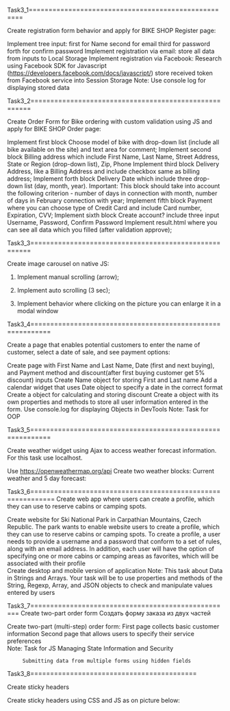 Task3_1====================================================

Create registration form behavior and apply for BIKE SHOP Register page:

Implement tree input: 
first for Name
second for email 
third for password
forth for confirm password
Implement registration via email:
store all data from inputs to Local Storage
Implement registration via Facebook:
Research using Facebook SDK for Javascript (https://developers.facebook.com/docs/javascript/)
store received token from Facebook service into Session Storage
Note: Use console log for displaying stored data

Task3_2======================================================

Create Order Form for Bike ordering with custom validation using JS and apply for BIKE SHOP Order page: 

Implement first block Choose model of bike with drop-down list (include all bike available on the site) and text area for comment;
Implement second block Billing address which include First Name, Last Name, Street Address, State or Region (drop-down list), Zip, Phone
Implement third block Delivery Address, like a Billing Address and include checkbox same as billing address;
Implement forth block Delivery Date which include three drop-down list (day, month, year). Important: This block should take into account the following criterion - number of days in connection with month,  number of days in February connection with year;
Implement fifth block Payment where you can choose type of Credit Card and include Card number, Expiration, CVV;
Implement sixth block Create account? include three input Username, Password, Confirm Password
Implement result.html where you can see all data which you filled (after validation approve);

Task3_3======================================================

Create image carousel on native JS:

1. Implement manual scrolling (arrow);

2. Implement auto scrolling (3 sec);

3. Implement behavior where clicking on the picture you can enlarge it in a modal window

Task3_4===========================================================

Create a page that enables potential customers to enter the name of customer, select a date of sale, and see payment options:


Create   page with First Name and Last Name, Date (first and next buying), and Payment method and discount(after first buying customer get 5% discount) inputs
Create Name object for storing First and Last name
Add a calendar widget that uses Date object to specify a date in the correct format
Create a object for calculating and storing discount
Create a object with its own properties and methods to store all user information entered in the form.
Use console.log for displaying Objects in DevTools
Note: Task for OOP

Task3_5===========================================================

Create weather widget using Ajax to access weather forecast information. For this task use localhost.

Use https://openweathermap.org/api
Create two weather blocks: Current weather and 5 day forecast:

 Task3_6============================================================
 Create web app where users can create a profile, which they can use to reserve cabins or camping spots. 

 Create website for Ski National Park in Carpathian Mountains, Czech Republic. The park wants to enable website users to create a profile, which they can use to reserve cabins or camping spots.
To create a profile, a user needs to provide a username and a password that conform to a set of rules, along with an email address.
In addition, each user will have the option of specifying one or more cabins or camping areas as favorites, which will be associated with their profile  
Create desktop and mobile version of application
Note: This task about Data in Strings and Arrays. 
Your task will be to use properties and methods of the String, Regexp, Array, and JSON objects to check and manipulate values entered by users


Task3_7===================================================
Create two-part order form  Создать форму заказа из двух частей

Create two-part (multi-step) order form:
First page collects basic customer information
Second page that allows users to specify their service preferences  
Note: Task for JS Managing State Information and Security

         Submitting data from multiple forms using hidden fields 

Task3_8==========================================

Create sticky headers

Create sticky headers using CSS and JS as on picture below:         